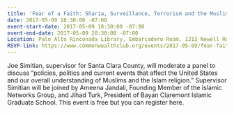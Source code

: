 ```yaml
---
title: 'Fear of a Faith: Sharia, Surveillance, Terrorism and the Muslim Ban'
date: 2017-05-09 18:30:00 -07:00
event-start-date: 2017-05-09 18:30:00 -07:00
event-end-date: 2017-05-09 20:30:00 -07:00
Location: Palo Alto Rinconada Library, Embarcadero Room, 1213 Newell Rd.
RSVP-link: https://www.commonwealthclub.org/events/2017-05-09/fear-faith-sharia-surveillance-terrorism-and-muslim-ban
---
```


Joe Simitian, supervisor for Santa Clara County, will moderate a panel to discuss “policies, politics and current events that affect the United States and our overall understanding of Muslims and the Islam religion.” Supervisor Simitian will be joined by Ameena Jandali, Founding Member of the Islamic Networks Group, and Jihad Turk, President of Bayan Claremont Islamic Graduate School. This event is free but you can register here.
